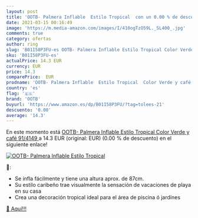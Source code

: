 ```yaml
---
layout: post
title: 'OOTB- Palmera Inflable  Estilo Tropical  con un 0.00 % de descuento'
date: 2021-03-15 00:16:49
image: 'https://m.media-amazon.com/images/I/410ogTzO59L._SL400_.jpg'
comments: true
category: ofertas
author: ring
slug: 'B01I58P3FU-es OOTB- Palmera Inflable Estilo Tropical Color Verde y café...'
sku: 'B01I58P3FU-es'
actualPrice: 14.3 EUR
currency: EUR
price: 14.3
comparePrice:  EUR
prodname: 'OOTB- Palmera Inflable  Estilo Tropical  Color Verde y café  91/4149 '
country: 'es'
flag: '🇪🇸'
brand: 'OOTB'
buyurl: 'https://www.amazon.es/dp/B01I58P3FU/?tag=tolees-21'
descuento: '0.00'
average: '14.3'
---
```


En este momento está [OOTB- Palmera Inflable  Estilo Tropical  Color Verde y café  91/4149 ](https://www.amazon.es/dp/B01I58P3FU/?tag=tolees-21) a 14.3 EUR (original:  EUR) (0.00 %  de descuento) en el siguiente enlace!

[![OOTB- Palmera Inflable  Estilo Tropical ](https://m.media-amazon.com/images/I/410ogTzO59L._SL400_.jpg)](https://www.amazon.es/dp/B01I58P3FU/?tag=tolees-21)

🔎:

- Se infla fácilmente y tiene una altura aprox. de 87cm.
- Su estilo caribeño trae visualmente la sensación de vacaciones de playa en su casa
- Crea una decoración tropical ideal para el área de piscina ó jardínes

[🛒 Aquí!!!](https://www.amazon.es/dp/B01I58P3FU/?tag=tolees-21)
